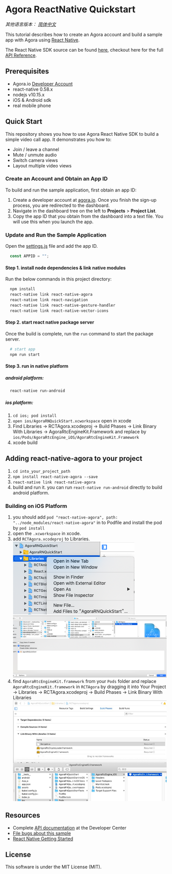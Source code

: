 # Agora ReactNative Quickstart

*其他语言版本： [简体中文](README.zh.md)*

This tutorial describes how to create an Agora account and build a sample app with Agora using [React Native](https://facebook.github.io/react-native/).

The React Native SDK source can be found [here](https://github.com/syanbo/react-native-agora), checkout here for the full  [API Reference](https://syanbo.github.io/react-native-agora/globals.html).

## Prerequisites
- Agora.io [Developer Account](https://dashboard.agora.io/signin/)
- react-native 0.58.x
- nodejs v10.15.x
- iOS & Android sdk
- real mobile phone

## Quick Start
This repository shows you how to use Agora React Native SDK to build a simple video call app. It demonstrates you how to:

- Join / leave a channel
- Mute / unmute audio
- Switch camera views
- Layout multiple video views

### Create an Account and Obtain an App ID
To build and run the sample application, first obtain an app ID: 

1. Create a developer account at [agora.io](https://dashboard.agora.io/signin/). Once you finish the sign-up process, you are redirected to the dashboard.
2. Navigate in the dashboard tree on the left to **Projects** > **Project List**.
3. Copy the app ID that you obtain from the dashboard into a text file. You will use this when you launch the app.

### Update and Run the Sample Application

Open the [settings.js](src/settings.js) file and add the app ID.

```javascript
  const APPID = "";
```

#### Step 1. install node dependencies & link native modules
Run the below commands in this project directory:

```bash
  npm install
  react-native link react-native-agora
  react-native link react-navigation
  react-native link react-native-gesture-handler
  react-native link react-native-vector-icons
```

#### Step 2. start react native package server
Once the build is complete, run the `run` command to start the package server.

```bash
  # start app
  npm run start
```

#### Step 3. run in native platform

##### android platform:
```bash
  react-native run-android
```

##### ios platform:
  1. `cd ios; pod install`
  2. `open ios/AgoraRNQuickStart.xcworkspace` open in xcode
  3. Find Libraries -> RCTAgora.xcodeproj -> Build Phases -> Link Binary With Libraries -> AgoraRtcEngineKit.Framework
  and replace by `ios/Pods/AgoraRtcEngine_iOS/AgoraRtcEngineKit.Framework`
  4. xcode build


## Adding react-native-agora to your project
  1. `cd into_your_project_path`
  2. `npm install react-native-agora --save`
  3. `react-native link react-native-agora`
  4. build and run it.
    you can run `react-native run-android` directly to build android platform.  
  
### Building on iOS Platform
  1. you should add `pod "react-native-agora", path: "../node_modules/react-native-agora"` in to Podfile and install the pod by `pod install`
  2. open the `.xcworkspace` in xcode.
  3. add `RCTAgora.xcodeproj` to Libraries.
  ![add `RCTAgora.xcodeproj` to Libraries. step 1](./docs/add_RCTAgora_0.png)
  ![add `RCTAgora.xcodeproj` to Libraries. step 2](./docs/add_RCTAgora_1.png)
  4. find `AgoraRtcEngineKit.framework` from your `Pods` folder and replace `AgoraRtcEngineKit.framework` in `RCTAgora` by dragging it into Your Project -> Libraries -> RCTAgora.xcodeproj -> Build Phases -> Link Binary With Libraries
  ![drag_sdk_into_your_project_rctagora_link_binary_with_libraires](./docs/drag_sdk_into_rctagora_link_binary_with_libraries.png)



  

## Resources
* Complete [API documentation](https://docs.agora.io/en/) at the Developer Center
* [File bugs about this sample](https://github.com/AgoraIO-Community/Agora-RN-Quickstart/issues)
* [React Native Getting Started](https://facebook.github.io/react-native/docs/getting-started.html)

## License
This software is under the MIT License (MIT).
